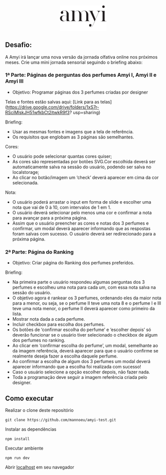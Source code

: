 <p align="center">
  <img src="/src/assets/amyi_logo.png" width="150" />
</p>

## Desafio:

A Amyi irá lançar uma nova versão da jornada olfativa online nos próximos
meses. Crie uma mini jornada sensorial seguindo o briefing abaixo:

### 1ª Parte: Páginas de perguntas dos perfumes Amyi I, Amyi II e Amyi III

- Objetivo: Programar páginas dos 3 perfumes criadas por designer

Telas e fontes estão salvas aqui:
[Link para as telas](https://drive.google.com/drive/folders/1xS7r-RSciMlskJH51wfkbCt2itwkR9f3?
usp=sharing)

Briefing:

- Usar as mesmas fontes e imagens que a tela de referência.
- Os requisitos que englobam as 3 páginas são semelhantes.

Cores:

- O usuário pode selecionar quantas cores quiser;
- As cores são representadas por botões SVG.Cor escolhida
  deverá ser automaticamente salva na sessão do usuário,
  podendo ser salva no localstorage;
- Ao clicar no botão/imagem um ‘check’ deverá aparecer em cima
  da cor selecionada.

Nota:

- O usuário poderá arrastar o input em forma de slide e escolher
  uma nota que vai de 0 à 10, com intervalos de 1 em 1.
- O usuário deverá selecionar pelo menos uma cor e confirmar a nota
  para avançar para a próxima página.
- Assim que o usuário preencher as cores e notas dos 3 perfumes e
  confirmar, um modal deverá aparecer informando que as respostas
  foram salvas com sucesso. O usuário deverá ser redirecionado para a
  próxima página.

### 2ª Parte: Página do Ranking

- Objetivo: Criar página do Ranking dos perfumes preferidos.

Briefing:

- Na primeira parte o usuário respondeu algumas perguntas dos 3
  perfumes e escolheu uma nota para cada um, com essa nota salva na
  sessão do usuário.
- O objetivo agora é rankear os 3 perfumes, ordenando eles da maior
  nota para a menor, ou seja, se o perfume II teve uma nota 8 e o
  perfume I e III teve uma nota menor, o perfume II deverá aparecer
  como primeiro da lista.
- Mostrar nota dada a cada perfume.
- Incluir checkbox para escolha dos perfumes.
- Os botões de ‘confirmar escolha do perfume’ e ‘escolher depois’ só
  deverão funcionar se o usuário tiver selecionado o checkbox de algum
  dos perfumes no ranking.
- Ao clicar em ‘confirmar escolha do perfume’, um modal, semelhante ao
  da imagem referência, deverá aparecer para que o usuário confirme se
  realmente deseja fazer a escolha daquele perfume.
- Ao confirmar a escolha de algum dos 3 perfumes um modal deverá
  aparecer informando que a escolha foi realizada com sucesso!
- Caso o usuário selecione a opção escolher depois, não fazer nada.
- Toda a programação deve seguir a imagem referência criada pelo
  designer.


## Como executar

Realizar o clone deste repositório

```
git clone https://github.com/mannoeu/amyi-test.git
```

Instalar as dependências

```
npm install
```

Executar ambiente

```
npm run dev
```

Abrir [localhost](https://localhost:1234) em seu navegador


